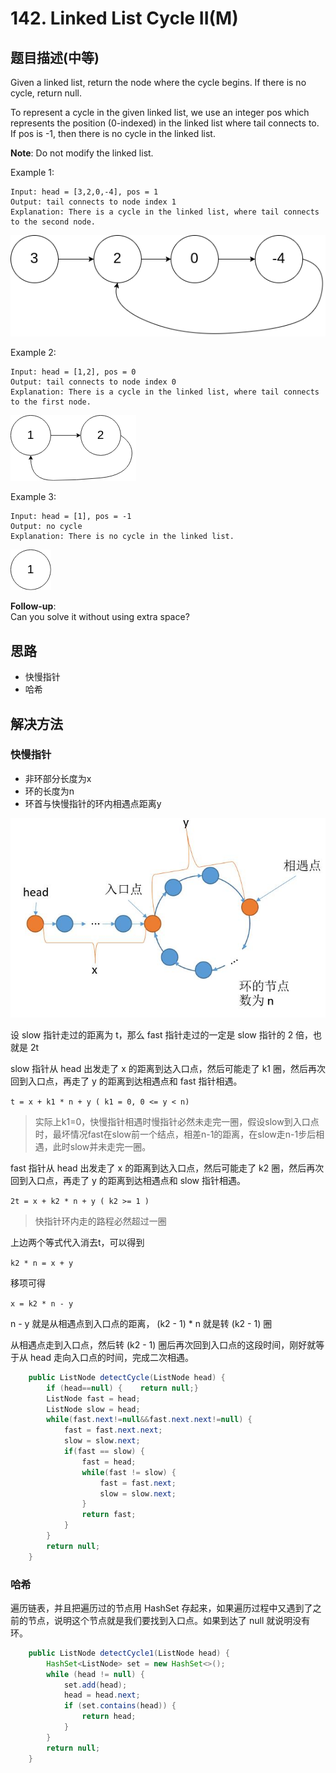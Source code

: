 # 142. Linked List Cycle II\(M\)

## 题目描述\(中等\)

Given a linked list, return the node where the cycle begins. If there is no cycle, return null.

To represent a cycle in the given linked list, we use an integer pos which represents the position \(0-indexed\) in the linked list where tail connects to. If pos is -1, then there is no cycle in the linked list.

**Note**: Do not modify the linked list.

Example 1:

```
Input: head = [3,2,0,-4], pos = 1
Output: tail connects to node index 1
Explanation: There is a cycle in the linked list, where tail connects to the second node.
```

![](../assets/101-200/142-p-1.png)

Example 2:

```
Input: head = [1,2], pos = 0
Output: tail connects to node index 0
Explanation: There is a cycle in the linked list, where tail connects to the first node.
```

![](../assets/101-200/142-p-2.png)

Example 3:

```
Input: head = [1], pos = -1
Output: no cycle
Explanation: There is no cycle in the linked list.
```

![](../assets/101-200/142-p-3.png)

**Follow-up**:  
Can you solve it without using extra space?

## 思路

* 快慢指针
* 哈希

## 解决方法

### 快慢指针

- 非环部分长度为x
- 环的长度为n
- 环首与快慢指针的环内相遇点距离y

![](../assets/101-200/142-s-1-1.png)

设 slow 指针走过的距离为 t，那么 fast 指针走过的一定是 slow 指针的 2 倍，也就是 2t

slow 指针从 head 出发走了 x 的距离到达入口点，然后可能走了 k1 圈，然后再次回到入口点，再走了 y 的距离到达相遇点和 fast 指针相遇。

`t = x + k1 * n + y ( k1 = 0, 0 <= y < n)`

> 实际上k1=0，快慢指针相遇时慢指针必然未走完一圈，假设slow到入口点时，最坏情况fast在slow前一个结点，相差n-1的距离，在slow走n-1步后相遇，此时slow并未走完一圈。

fast 指针从 head 出发走了 x 的距离到达入口点，然后可能走了 k2 圈，然后再次回到入口点，再走了 y 的距离到达相遇点和 slow 指针相遇。

`2t = x + k2 * n + y ( k2 >= 1 )`

> 快指针环内走的路程必然超过一圈

上边两个等式代入消去t，可以得到

`k2 * n = x + y`

移项可得

`x = k2 * n - y`

n - y 就是从相遇点到入口点的距离， (k2 - 1) * n  就是转 (k2 - 1) 圈

从相遇点走到入口点，然后转 (k2 - 1) 圈后再次回到入口点的这段时间，刚好就等于从 head 走向入口点的时间，完成二次相遇。




```java
    public ListNode detectCycle(ListNode head) {
        if (head==null) {    return null;}
        ListNode fast = head;
        ListNode slow = head;
        while(fast.next!=null&&fast.next.next!=null) {
            fast = fast.next.next;
            slow = slow.next;
            if(fast == slow) {
                fast = head;
                while(fast != slow) {
                    fast = fast.next;
                    slow = slow.next;
                }
                return fast;
            }
        }
        return null;
    }
```

### 哈希

遍历链表，并且把遍历过的节点用 HashSet 存起来，如果遍历过程中又遇到了之前的节点，说明这个节点就是我们要找到入口点。如果到达了 null 就说明没有环。

```java
    public ListNode detectCycle1(ListNode head) {
        HashSet<ListNode> set = new HashSet<>();
        while (head != null) {
            set.add(head);
            head = head.next;
            if (set.contains(head)) {
                return head;
            }
        }
        return null;
    }
```



